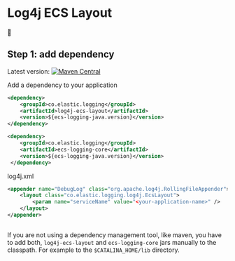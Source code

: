 # Log4j ECS Layout
🚧

## Step 1: add dependency
Latest version: [![Maven Central](https://img.shields.io/maven-central/v/co.elastic.logging/log4j-ecs-layout.svg)](https://search.maven.org/search?q=g:co.elastic.logging%20AND%20a:log4j-ecs-layout)

Add a dependency to your application

```xml
<dependency>
    <groupId>co.elastic.logging</groupId>
    <artifactId>log4j-ecs-layout</artifactId>
    <version>${ecs-logging-java.version}</version>
</dependency>

<dependency>
    <groupId>co.elastic.logging</groupId>
    <artifactId>ecs-logging-core</artifactId>
    <version>${ecs-logging-java.version}</version>
 </dependency>
```

log4j.xml

```xml
<appender name="DebugLog" class="org.apache.log4j.RollingFileAppender">
    <layout class="co.elastic.logging.log4j.EcsLayout">
        <param name="serviceName" value="<your-application-name>" />
    </layout>             
</appender>     
          
```

If you are not using a dependency management tool, like maven, you have to add both,
`log4j-ecs-layout` and `ecs-logging-core` jars manually to the classpath.
For example to the `$CATALINA_HOME/lib` directory.
